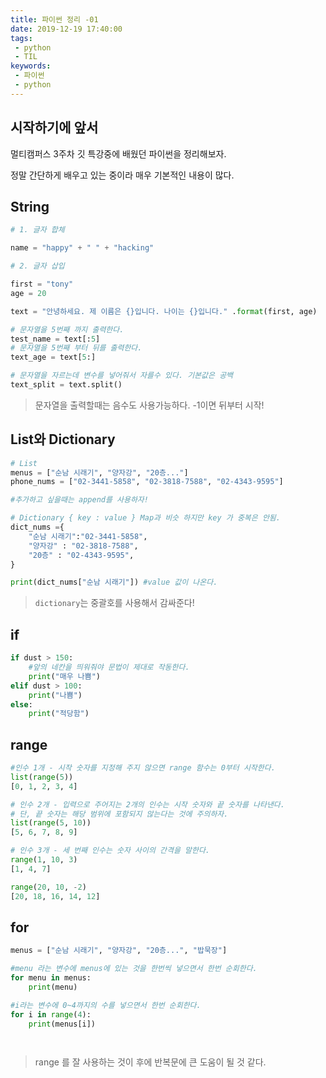 ```yaml
---
title: 파이썬 정리 -01
date: 2019-12-19 17:40:00
tags:
 - python
 - TIL
keywords:
 - 파이썬
 - python
---
```


## 시작하기에 앞서

멀티캠퍼스 3주차 깃 특강중에 배웠던 파이썬을 정리해보자. 

정말 간단하게 배우고 있는 중이라 매우 기본적인 내용이 많다.



## String

```python
# 1. 글자 합체

name = "happy" + " " + "hacking"

# 2. 글자 삽입

first = "tony"
age = 20

text = "안녕하세요. 제 이름은 {}입니다. 나이는 {}입니다." .format(first, age)

# 문자열을 5번째 까지 출력한다.
test_name = text[:5]
# 문자열을 5번째 부터 뒤를 출력한다.
text_age = text[5:]

# 문자열을 자르는데 변수를 넣어줘서 자를수 있다. 기본값은 공백 
text_split = text.split()
```

> 문자열을 출력할때는 음수도 사용가능하다. -1이면 뒤부터 시작!



## List와 Dictionary

```python
# List
menus = ["순남 시래기", "양자강", "20층..."]
phone_nums = ["02-3441-5858", "02-3818-7588", "02-4343-9595"]

#추가하고 싶을때는 append를 사용하자!

# Dictionary { key : value } Map과 비슷 하지만 key 가 중복은 안됨.
dict_nums ={
    "순남 시래기":"02-3441-5858",
    "양자강" : "02-3818-7588",
    "20층" : "02-4343-9595",
}

print(dict_nums["순남 시래기"]) #value 값이 나온다.

```

> `dictionary`는 중괄호를 사용해서 감싸준다!



## if

```python
if dust > 150:
    #앞의 네칸을 띄워줘야 문법이 제대로 작동한다.
    print("매우 나쁨") 
elif dust > 100:
    print("나쁨")
else:
    print("적당함")
```



## range

```python
#인수 1개 - 시작 숫자를 지정해 주지 않으면 range 함수는 0부터 시작한다.
list(range(5))
[0, 1, 2, 3, 4]

# 인수 2개 - 입력으로 주어지는 2개의 인수는 시작 숫자와 끝 숫자를 나타낸다.
# 단, 끝 숫자는 해당 범위에 포함되지 않는다는 것에 주의하자.
list(range(5, 10))
[5, 6, 7, 8, 9]

# 인수 3개 - 세 번째 인수는 숫자 사이의 간격을 말한다.
range(1, 10, 3)
[1, 4, 7]

range(20, 10, -2)
[20, 18, 16, 14, 12]

```



## for

```python
menus = ["순남 시래기", "양자강", "20층...", "밥묵장"]

#menu 라는 변수에 menus에 있는 것을 한번씩 넣으면서 한번 순회한다.
for menu in menus:
    print(menu)

#i라는 변수에 0~4까지의 수를 넣으면서 한번 순회한다.
for i in range(4):
    print(menus[i])

    
```

> range 를 잘 사용하는 것이 후에 반복문에 큰 도움이 될 것 같다.